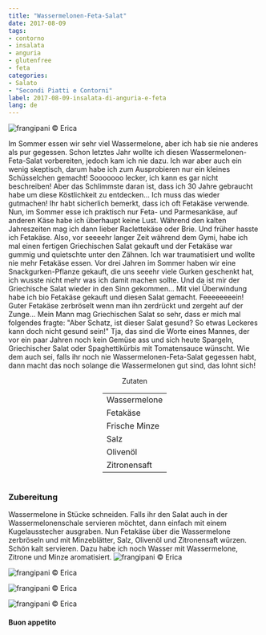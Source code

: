 ```yaml
---
title: "Wassermelonen-Feta-Salat"
date: 2017-08-09
tags:
- contorno
- insalata
- anguria
- glutenfree
- feta 
categories:
- Salato
- "Secondi Piatti e Contorni"
label: 2017-08-09-insalata-di-anguria-e-feta
lang: de
---
```

![](../2017-08-09-insalata-di-anguria-e-feta/header.jpg "frangipani © Erica")

Im Sommer essen wir sehr viel Wassermelone, aber ich hab sie nie anderes als pur gegessen. Schon letztes Jahr wollte ich diesen Wassermelonen-Feta-Salat vorbereiten, jedoch kam ich nie dazu. Ich war aber auch ein wenig skeptisch, darum habe ich zum Ausprobieren nur ein kleines Schüsselchen gemacht! Sooooooo lecker, ich kann es gar nicht beschreiben! Aber das Schlimmste daran ist, dass ich 30 Jahre gebraucht habe um diese Köstlichkeit zu entdecken... Ich muss das wieder gutmachen! Ihr habt sicherlich bemerkt, dass ich oft Fetakäse verwende. Nun, im Sommer esse ich praktisch nur Feta- und Parmesankäse, auf anderen Käse habe ich überhaupt keine Lust. Während den kalten Jahreszeiten mag ich dann lieber Raclettekäse oder Brie. Und früher hasste ich Fetakäse. Also, vor seeeehr langer Zeit während dem Gymi, habe ich mal einen fertigen Griechischen Salat gekauft und der Fetakäse war gummig und quietschte unter den Zähnen. Ich war traumatisiert und wollte nie mehr Fetakäse essen. Vor drei Jahren im Sommer haben wir eine Snackgurken-Pflanze gekauft, die uns seeehr viele Gurken geschenkt hat, ich wusste nicht mehr was ich damit machen sollte. Und da ist mir der Griechische Salat wieder in den Sinn gekommen... Mit viel Überwindung habe ich bio Fetakäse gekauft und diesen Salat gemacht. Feeeeeeeein! Guter Fetakäse zerbröselt wenn man ihn zerdrückt und zergeht auf der Zunge... Mein Mann mag Griechischen Salat so sehr, dass er mich mal folgendes fragte: "Aber Schatz, ist dieser Salat gesund? So etwas Leckeres kann doch nicht gesund sein!" Tja, das sind die Worte eines Mannes, der vor ein paar Jahren noch kein Gemüse ass und sich heute Spargeln, Griechischer Salat oder Spaghettikürbis mit Tomatensauce wünscht. Wie dem auch sei, falls ihr noch nie Wassermelonen-Feta-Salat gegessen habt, dann macht das noch solange die Wassermelonen gut sind, das lohnt sich!

<div id="wrapper" style="text-align: center">
  <div id="yourdiv" style="display: inline-block;">
    <div class="ingredients">
      <div class="ingredients-title">Zutaten</div>
      <table>
        <tbody>
          <tr>
            <td>Wassermelone</td>
          </tr>
          <tr>
            <td>Fetakäse</td>
          </tr>
          <tr>
            <td>Frische Minze</td>
          </tr>
          <tr>
            <td>Salz</td>
          </tr>
          <tr>
            <td>Olivenöl</td>
          </tr>
          <tr>
            <td>Zitronensaft</td>
          </tr>
        </tbody>
      </table>
    </div>
  </div>
</div>


<h3>
  <font color="grey">
    <i class="fa fa-cogs"></i>
  </font> Zubereitung
</h3>

Wassermelone in Stücke schneiden. Falls ihr den Salat auch in der Wassermelonenschale servieren möchtet, dann einfach mit einem Kugelausstecher ausgraben. Nun Fetakäse über die Wassermelone zerbröseln und mit Minzeblätter, Salz, Olivenöl und Zitronensaft würzen. Schön kalt servieren. Dazu habe ich noch Wasser mit Wassermelone, Zitrone und Minze aromatisiert.
![](../2017-08-09-insalata-di-anguria-e-feta/risultato1.jpg "frangipani © Erica")

![](../2017-08-09-insalata-di-anguria-e-feta/risultato2.jpg "frangipani © Erica")

![](../2017-08-09-insalata-di-anguria-e-feta/risultato3.jpg "frangipani © Erica")

![](../2017-08-09-insalata-di-anguria-e-feta/risultato4.jpg "frangipani © Erica")

<h4>Buon appetito
  <font color="red">
    <i class="fa fa-smile-o"></i>
  </font>
</h4>
